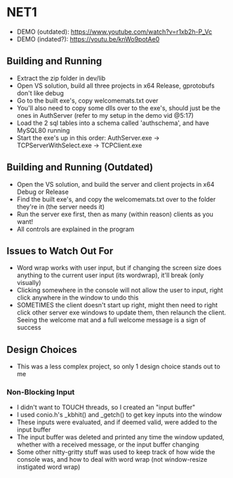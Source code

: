 # NET1

- DEMO (outdated): https://www.youtube.com/watch?v=r1xb2h-P_Vc
- DEMO (indated?): https://youtu.be/knWo9potAe0


## Building and Running
- Extract the zip folder in dev/lib
- Open VS solution, build all three projects in x64 Release, gprotobufs don't like debug
- Go to the built exe's, copy welcomemats.txt over
- You'll also need to copy some dlls over to the exe's, should just be the ones in AuthServer (refer to my setup in the demo vid @5:17)
- Load the 2 sql tables into a schema called 'authschema', and have MySQL80 running
- Start the exe's up in this order: AuthServer.exe -> TCPServerWithSelect.exe -> TCPClient.exe

## Building and Running (Outdated)
- Open the VS solution, and build the server and client projects in x64 Debug or Release
- Find the built exe's, and copy the welcomemats.txt over to the folder they're in (the server needs it)
- Run the server exe first, then as many (within reason) clients as you want!
- All controls are explained in the program
    


## Issues to Watch Out For
- Word wrap works with user input, but if changing the screen size does anything to the current user input (its wordwrap), it'll break (only visually)
- Clicking somewhere in the console will not allow the user to input, right click anywhere in the window to undo this
- SOMETIMES the client doesn't start up right, might then need to right click other server exe windows to update them, then relaunch the client. Seeing the welcome mat and a full welcome message is a sign of success


## Design Choices
- This was a less complex project, so only 1 design choice stands out to me
### Non-Blocking Input
- I didn't want to TOUCH threads, so I created an "input buffer"
- I used conio.h's _kbhit() and _getch() to get key inputs into the window
- These inputs were evaluated, and if deemed valid, were added to the input buffer
- The input buffer was deleted and printed any time the window updated, whether with a received message, or the input buffer changing
- Some other nitty-gritty stuff was used to keep track of how wide the console was, and how to deal with word wrap (not window-resize instigated word wrap)
